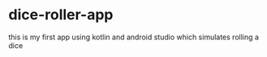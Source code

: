 # dice-roller-app
this is my first app using kotlin and android studio which simulates rolling a dice
